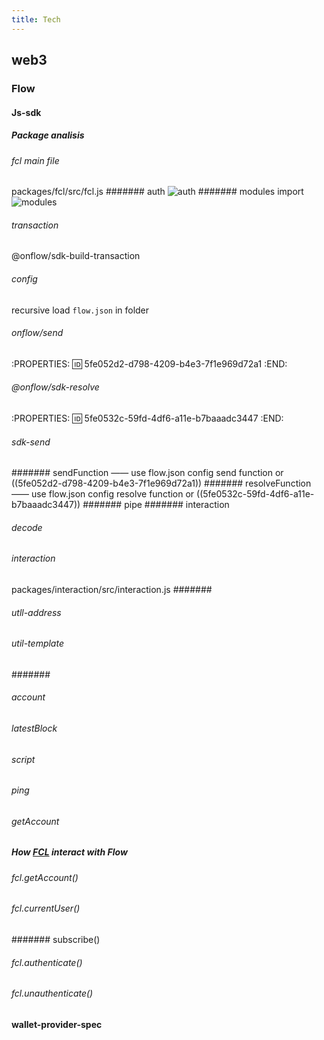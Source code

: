 ```yaml
---
title: Tech
---
```


## web3
### Flow
#### Js-sdk
##### Package analisis
###### fcl main file  
packages/fcl/src/fcl.js
####### auth
![auth](https://trello-attachments.s3.amazonaws.com/5fccc55f9c47787592af6b96/505x222/cf6ad803cccfd69501cd183bac6c4753/image.png)
####### modules import
 ![modules](https://trello-attachments.s3.amazonaws.com/5fccc55f9c47787592af6b96/577x461/98faad85fa771dfeea66278ea651a319/image.png)
###### transaction
@onflow/sdk-build-transaction
###### config
recursive load `flow.json` in folder
###### onflow/send
:PROPERTIES:
:id: 5fe052d2-d798-4209-b4e3-7f1e969d72a1
:END:
###### @onflow/sdk-resolve
:PROPERTIES:
:id: 5fe0532c-59fd-4df6-a11e-b7baaadc3447
:END:
###### sdk-send
####### sendFunction  —— use flow.json config send function or ((5fe052d2-d798-4209-b4e3-7f1e969d72a1))
####### resolveFunction —— use flow.json config resolve function or ((5fe0532c-59fd-4df6-a11e-b7baaadc3447))
####### pipe
####### interaction
###### decode
###### interaction
packages/interaction/src/interaction.js
#######
###### utll-address
###### util-template
#######
###### account
###### latestBlock
###### script
###### ping
###### getAccount
##### How [FCL](https://github.com/onflow/flow-js-sdk) interact with Flow
###### fcl.getAccount()
###### fcl.currentUser()
####### subscribe()
###### fcl.authenticate()
###### fcl.unauthenticate()
#### wallet-provider-spec
